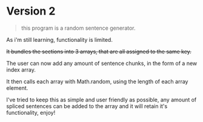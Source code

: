 **Version 2**
=============
>this program is a random sentence generator.

As i'm still learning, functionality is limited. 

~~It bundles the sections into 3 arrays, that are all assigned to the same key.~~

The user can now add any amount of sentence chunks, in the form of a new index array.

It then calls each array with Math.random, using the length of each array element.

I've tried to keep this as simple and user friendly as possible, any amount of spliced sentences can be added to the array and it will retain it's functionality, enjoy! 